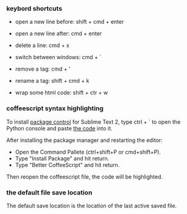 ### keybord shortcuts

* open a new line before: shift + cmd + enter

* open a new line after: cmd + enter

* delete a line: cmd + x

* switch between windows: cmd + `

* remove a tag: cmd + '

* rename a tag: shift + cmd + k

* wrap some html code: shift + ctr + w

### coffeescript syntax highlighting

To install [package control](https://packagecontrol.io/) for Sublime Text 2, type ctrl + ` to
open the Python console and paste [the code](https://packagecontrol.io/installation#st2) into it.

After installing the package manager and restarting the editor:

* Open the Command Pallete (ctrl+shift+P or cmd+shift+P).
* Type "Install Package" and hit return.
* Type "Better CoffeeScript" and hit return.

Then reopen the coffeescript file, the code will be highlighted.

### the default file save location

The default save location is the location of the last active saved file.

